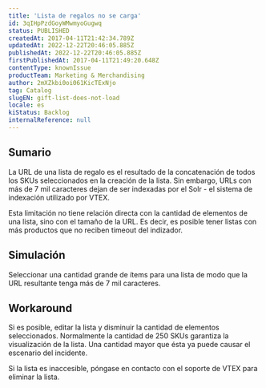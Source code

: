 ```yaml
---
title: 'Lista de regalos no se carga'
id: 3qIHpPzdGoyWMwmyoGugwq
status: PUBLISHED
createdAt: 2017-04-11T21:42:34.789Z
updatedAt: 2022-12-22T20:46:05.885Z
publishedAt: 2022-12-22T20:46:05.885Z
firstPublishedAt: 2017-04-11T21:49:20.648Z
contentType: knownIssue
productTeam: Marketing & Merchandising
author: 2mXZkbi0oi061KicTExNjo
tag: Catalog
slugEN: gift-list-does-not-load
locale: es
kiStatus: Backlog
internalReference: null
---
```


## Sumario

La URL de una lista de regalo es el resultado de la concatenación de todos los SKUs seleccionados en la creación de la lista. Sin embargo, URLs con más de 7 mil caracteres dejan de ser indexadas por el Solr - el sistema de indexación utilizado por VTEX.

Esta limitación no tiene relación directa con la cantidad de elementos de una lista, sino con el tamaño de la URL. Es decir, es posible tener listas con más productos que no reciben timeout del indizador.

## Simulación

Seleccionar una cantidad grande de ítems para una lista de modo que la URL resultante tenga más de 7 mil caracteres.

## Workaround

Si es posible, editar la lista y disminuir la cantidad de elementos seleccionados. Normalmente la cantidad de 250 SKUs garantiza la visualización de la lista. Una cantidad mayor que ésta ya puede causar el escenario del incidente.

Si la lista es inaccesible, póngase en contacto con el soporte de VTEX para eliminar la lista.

